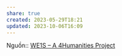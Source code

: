 ```yaml
---
share: true
created: 2023-05-29T18:21
updated: 2023-10-06T16:09
---
```

Nguồn:: [WE1S – A 4Humanities Project](https://we1s.ucsb.edu/)
